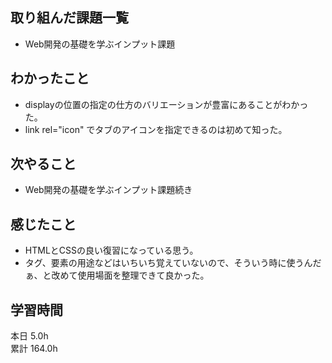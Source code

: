 ## 取り組んだ課題一覧
- Web開発の基礎を学ぶインプット課題
## わかったこと
- displayの位置の指定の仕方のバリエーションが豊富にあることがわかった。
- link rel="icon" でタブのアイコンを指定できるのは初めて知った。
## 次やること
- Web開発の基礎を学ぶインプット課題続き
## 感じたこと
- HTMLとCSSの良い復習になっている思う。
- タグ、要素の用途などはいちいち覚えていないので、そういう時に使うんだぁ、と改めて使用場面を整理できて良かった。
## 学習時間
本日 5.0h  
累計 164.0h
